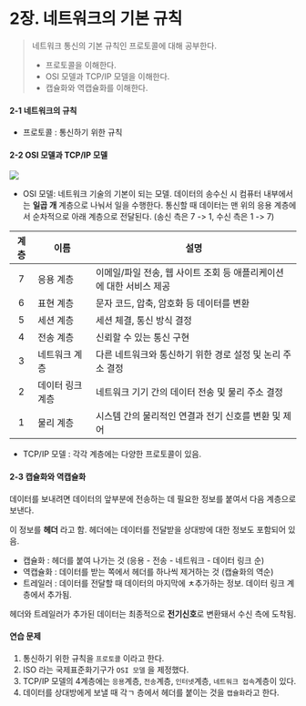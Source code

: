 # 2장. 네트워크의 기본 규칙

> 네트워크 통신의 기본 규칙인 프로토콜에 대해 공부한다.
>
> - 프로토콜을 이해한다.
> - OSI 모델과 TCP/IP 모델을 이해한다.
> - 캡슐화와 역캡슐화를 이해한다.



#### 2-1 네트워크의 규칙

- 프로토콜 : 통신하기 위한 규칙



#### 2-2 OSI 모델과 TCP/IP 모델



![](C:\Users\zhezh\CS_Study\network\osi_structure.png)



- OSI 모델: 네트워크 기술의 기본이 되는 모델. 데이터의 송수신 시 컴퓨터 내부에서는 **일곱 개** 계층으로 나눠서 일을 수행한다. 통신할 때 데이터는 맨 위의 응용 계층에서 순차적으로 아래 계층으로 전달된다. (송신 측은 7 -> 1, 수신 측은 1 -> 7)

| 계층 | 이름             | 설명                                                         |
| :--: | ---------------- | ------------------------------------------------------------ |
|  7   | 응용 계층        | 이메일/파일 전송, 웹 사이트 조회 등 애플리케이션에 대한 서비스 제공 |
|  6   | 표현 계층        | 문자 코드, 압축, 암호화 등 데이터를 변환                     |
|  5   | 세션 계층        | 세션 체결, 통신 방식 결정                                    |
|  4   | 전송 계층        | 신뢰할 수 있는 통신 구현                                     |
|  3   | 네트워크 계층    | 다른 네트워크와 통신하기 위한 경로 설정 및 논리 주소 결정    |
|  2   | 데이터 링크 계층 | 네트워크 기기 간의 데이터 전송 및 물리 주소 결정             |
|  1   | 물리 계층        | 시스템 간의 물리적인 연결과 전기 신호를 변환 및 제어         |

- TCP/IP 모델 : 각각 계층에는 다양한 프로토콜이 있음.



#### 2-3 캡슐화와 역캡슐화

데이터를 보내려면 데이터의 앞부분에 전송하는 데 필요한 정보를 붙여서 다음 계층으로 보낸다.

이 정보를 **헤더** 라고 함. 헤더에는 데이터를 전달받을 상대방에 대한 정보도 포함되어 있음.

- 캡슐화 :  헤더를 붙여 나가는 것 (응용 - 전송 - 네트워크 - 데이터 링크 순)
- 역캡슐화 : 데이터를 받는 쪽에서 헤더를 하나씩 제거하는 것 (캡슐화의 역순)
- 트레일러 : 데이터를 전달할 때 데이터의 마지막에 ㅊ추가하는 정보. 데이터 링크 계층에서 추가됨.

헤더와 트레일러가 추가된 데이터는 최종적으로 **전기신호**로 변환돼서 수신 측에 도착됨.



#### 연습 문제

1. 통신하기 위한 규칙을 `프로토콜` 이라고 한다.
2. ISO 라는 국제표준화기구가 `OSI 모델` 을 제정했다.
3. TCP/IP 모델의 4계층에는 `응용`계층, `전송`계층, `인터넷`계층, `네트워크 접속`계층이 있다.
4. 데이터를 상대방에게 보낼 때 각ㄱ 층에서 헤더를 붙이는 것을 `캡슐화`라고 한다.